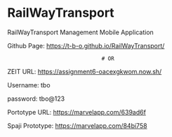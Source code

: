 # RailWayTransport
RailWayTransport Management Mobile Application

Github Page: https://t-b-o.github.io/RailWayTransport/      

                                  # OR

ZEIT URL: https://assignment6-oacexgkwom.now.sh/


Username: tbo

password: tbo@123


Portotype URL: https://marvelapp.com/639ad6f

Spaji Prototype: https://marvelapp.com/84bi758


